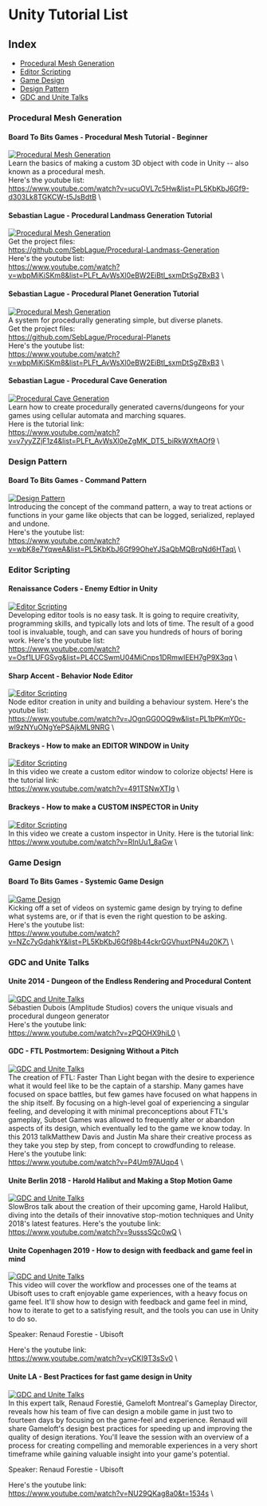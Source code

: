 # Unity Tutorial List

## Index

* [Procedural Mesh Generation](#procedural-mesh-generation)
* [Editor Scripting](#editor-scripting)
* [Game Design](#game-design)
* [Design Pattern](#design-pattern)
* [GDC and Unite Talks](#gdc-and-unite-talks)

### Procedural Mesh Generation

#### Board To Bits Games - Procedural Mesh Tutorial - Beginner
[![Procedural Mesh Generation](https://img.youtube.com/vi/ucuOVL7c5Hw/mqdefault.jpg)](https://www.youtube.com/watch?v=ucuOVL7c5Hw&list=PL5KbKbJ6Gf9-d303Lk8TGKCW-t5JsBdtB "Procedural Mesh Generation")\
Learn the basics of making a custom 3D object with code in Unity -- also known as a procedural mesh.\
Here's the youtube list:\
https://www.youtube.com/watch?v=ucuOVL7c5Hw&list=PL5KbKbJ6Gf9-d303Lk8TGKCW-t5JsBdtB \
<!---+++++++++++++++++++++++++++++++++++++++++++++++++++Seperator++++++++++++++++++++++++++++++++++++++++++++++++++++++++++++++-->

#### Sebastian Lague - Procedural Landmass Generation Tutorial
[![Procedural Mesh Generation](https://img.youtube.com/vi/wbpMiKiSKm8/mqdefault.jpg)](https://www.youtube.com/watch?v=wbpMiKiSKm8&list=PLFt_AvWsXl0eBW2EiBtl_sxmDtSgZBxB3 "Procedural Landmass Generation")\
Get the project files:\
https://github.com/SebLague/Procedural-Landmass-Generation \
Here's the youtube list:\
https://www.youtube.com/watch?v=wbpMiKiSKm8&list=PLFt_AvWsXl0eBW2EiBtl_sxmDtSgZBxB3 \
<!---+++++++++++++++++++++++++++++++++++++++++++++++++++Seperator++++++++++++++++++++++++++++++++++++++++++++++++++++++++++++++-->

#### Sebastian Lague - Procedural Planet Generation Tutorial
[![Procedural Mesh Generation](https://img.youtube.com/vi/QN39W020LqU/mqdefault.jpg)](https://www.youtube.com/watch?v=QN39W020LqU&list=PLFt_AvWsXl0cONs3T0By4puYy6GM22ko8 "Procedural Planet Generation")\
A system for procedurally generating simple, but diverse planets.\
Get the project files:\
https://github.com/SebLague/Procedural-Planets \
Here's the youtube list:\
https://www.youtube.com/watch?v=wbpMiKiSKm8&list=PLFt_AvWsXl0eBW2EiBtl_sxmDtSgZBxB3 \
<!---+++++++++++++++++++++++++++++++++++++++++++++++++++Seperator++++++++++++++++++++++++++++++++++++++++++++++++++++++++++++++-->

#### Sebastian Lague - Procedural Cave Generation 
[![Procedural Cave Generation](https://img.youtube.com/vi/v7yyZZjF1z4/mqdefault.jpg)](https://www.youtube.com/watch?v=v7yyZZjF1z4&list=PLFt_AvWsXl0eZgMK_DT5_biRkWXftAOf9 "Procedural Cave Generation")\
Learn how to create procedurally generated caverns/dungeons for your games using cellular automata and marching squares.\
Here is the tutorial link:\
https://www.youtube.com/watch?v=v7yyZZjF1z4&list=PLFt_AvWsXl0eZgMK_DT5_biRkWXftAOf9 \
<!---+++++++++++++++++++++++++++++++++++++++++++++++++++Seperator++++++++++++++++++++++++++++++++++++++++++++++++++++++++++++++-->



### Design Pattern
#### Board To Bits Games - Command Pattern
[![Design Pattern](https://img.youtube.com/vi/wbK8e7YqweA/mqdefault.jpg)](https://www.youtube.com/watch?v=wbK8e7YqweA&list=PL5KbKbJ6Gf99OheYJSaQbMQBrqNd6HTaq "Command Pattern")\
Introducing the concept of the command pattern, a way to treat actions or functions in your game like objects that can be logged, serialized, replayed and undone.\
Here's the youtube list:\
https://www.youtube.com/watch?v=wbK8e7YqweA&list=PL5KbKbJ6Gf99OheYJSaQbMQBrqNd6HTaq\ \
<!---+++++++++++++++++++++++++++++++++++++++++++++++++++Seperator++++++++++++++++++++++++++++++++++++++++++++++++++++++++++++++-->



### Editor Scripting
#### Renaissance Coders - Enemy Edtior in Unity
[![Editor Scripting](https://img.youtube.com/vi/Osf1LUFGSvg/mqdefault.jpg)](https://www.youtube.com/watch?v=Osf1LUFGSvg&list=PL5KbKbJ6Gf99OheYJSaQbMQBrqNd6HTaq "Enemy Edtior in Unity")\
Developing editor tools is no easy task. It is going to require creativity, programming skills, and typically lots and lots of time. The result of a good tool is invaluable, tough, and can save you hundreds of hours of boring work.
Here's the youtube list:\
https://www.youtube.com/watch?v=Osf1LUFGSvg&list=PL4CCSwmU04MiCnps1DRmwIEEH7gP9X3qq \
<!---+++++++++++++++++++++++++++++++++++++++++++++++++++Seperator++++++++++++++++++++++++++++++++++++++++++++++++++++++++++++++-->

#### Sharp Accent - Behavior Node Editor
[![Editor Scripting](https://img.youtube.com/vi/JOgnGG0OQ9w/mqdefault.jpg)](https://www.youtube.com/watch?v=JOgnGG0OQ9w&list=PL5KbKbJ6Gf99OheYJSaQbMQBrqNd6HTaq "Behavior Node Editor")\
Node editor creation in unity and building a behaviour system. 
Here's the youtube list:\
https://www.youtube.com/watch?v=JOgnGG0OQ9w&list=PL1bPKmY0c-wl9zNYuONgYePSAjkML9NRG \
<!---+++++++++++++++++++++++++++++++++++++++++++++++++++Seperator++++++++++++++++++++++++++++++++++++++++++++++++++++++++++++++-->

#### Brackeys - How to make an EDITOR WINDOW in Unity
[![Editor Scripting](https://img.youtube.com/vi/491TSNwXTIg/mqdefault.jpg)](https://www.youtube.com/watch?v=491TSNwXTIg "How to make an EDITOR WINDOW in Unity")\
In this video we create a custom editor window to colorize objects!
Here is the tutorial link:\
https://www.youtube.com/watch?v=491TSNwXTIg \
<!---+++++++++++++++++++++++++++++++++++++++++++++++++++Seperator++++++++++++++++++++++++++++++++++++++++++++++++++++++++++++++-->

#### Brackeys - How to make a CUSTOM INSPECTOR in Unity
[![Editor Scripting](https://img.youtube.com/vi/RInUu1_8aGw/mqdefault.jpg)](https://www.youtube.com/watch?v=RInUu1_8aGw "How to make a CUSTOM INSPECTOR in Unity")\
In this video we create a custom inspector in Unity.
Here is the tutorial link:\
https://www.youtube.com/watch?v=RInUu1_8aGw \
<!---+++++++++++++++++++++++++++++++++++++++++++++++++++Seperator++++++++++++++++++++++++++++++++++++++++++++++++++++++++++++++-->



### Game Design
#### Board To Bits Games - Systemic Game Design
[![Game Design](https://img.youtube.com/vi/NZc7yGdahkY/mqdefault.jpg)](https://www.youtube.com/watch?v=NZc7yGdahkY&list=PL5KbKbJ6Gf98b44ckrGGVhuxtPN4u20K7 "Systemic Game Design")\
Kicking off a set of videos on systemic game design by trying to define what systems are, or if that is even the right question to be asking.\
Here's the youtube list:\
https://www.youtube.com/watch?v=NZc7yGdahkY&list=PL5KbKbJ6Gf98b44ckrGGVhuxtPN4u20K7\ \
<!---+++++++++++++++++++++++++++++++++++++++++++++++++++Seperator++++++++++++++++++++++++++++++++++++++++++++++++++++++++++++++-->



### GDC and Unite Talks
#### Unite 2014 - Dungeon of the Endless Rendering and Procedural Content
[![GDC and Unite Talks](https://img.youtube.com/vi/zPQOHX9hiL0/mqdefault.jpg)](https://www.youtube.com/watch?v=zPQOHX9hiL0 "Dungeon of the Endless Rendering and Procedural Content")\
Sébastien Dubois (Amplitude Studios) covers the unique visuals and procedural dungeon generator \
Here's the youtube link:\
https://www.youtube.com/watch?v=zPQOHX9hiL0 \
<!---+++++++++++++++++++++++++++++++++++++++++++++++++++Seperator++++++++++++++++++++++++++++++++++++++++++++++++++++++++++++++-->

#### GDC - FTL Postmortem: Designing Without a Pitch
[![GDC and Unite Talks](https://img.youtube.com/vi/P4Um97AUqp4/mqdefault.jpg)](https://www.youtube.com/watch?v=P4Um97AUqp4 "FTL Postmortem: Designing Without a Pitch")\
The creation of FTL: Faster Than Light began with the desire to experience what it would feel like to be the captain of a starship. Many games have focused on space battles, but few games have focused on what happens in the ship itself. By focusing on a high-level goal of experiencing a singular feeling, and developing it with minimal preconceptions about FTL's gameplay, Subset Games was allowed to frequently alter or abandon aspects of its design, which eventually led to the game we know today. In this 2013 talkMatthew Davis and Justin Ma share their creative process as they take you step by step, from concept to crowdfunding to release. \
Here's the youtube link:\
https://www.youtube.com/watch?v=P4Um97AUqp4 \
<!---+++++++++++++++++++++++++++++++++++++++++++++++++++Seperator++++++++++++++++++++++++++++++++++++++++++++++++++++++++++++++-->

#### Unite Berlin 2018 - Harold Halibut and Making a Stop Motion Game
[![GDC and Unite Talks](https://img.youtube.com/vi/9usssSQc0wQ/mqdefault.jpg)](https://www.youtube.com/watch?v=9usssSQc0wQ "Harold Halibut and Making a Stop Motion Game")\
SlowBros talk about the creation of their upcoming game, Harold Halibut, diving into the details of their innovative stop-motion techniques and Unity 2018's latest features.
Here's the youtube link:\
https://www.youtube.com/watch?v=9usssSQc0wQ \
<!---+++++++++++++++++++++++++++++++++++++++++++++++++++Seperator++++++++++++++++++++++++++++++++++++++++++++++++++++++++++++++-->

#### Unite Copenhagen 2019 - How to design with feedback and game feel in mind
[![GDC and Unite Talks](https://img.youtube.com/vi/yCKI9T3sSv0/mqdefault.jpg)](https://www.youtube.com/watch?v=yCKI9T3sSv0  "How to design with feedback and game feel in mind")\
This video will cover the workflow and processes one of the teams at Ubisoft uses to craft enjoyable game experiences, with a heavy focus on game feel. It'll show how to design with feedback and game feel in mind, how to iterate to get to a satisfying result, and the tools you can use in Unity to do so.

Speaker: Renaud Forestie - Ubisoft

Here's the youtube link:\
https://www.youtube.com/watch?v=yCKI9T3sSv0 \
<!---+++++++++++++++++++++++++++++++++++++++++++++++++++Seperator++++++++++++++++++++++++++++++++++++++++++++++++++++++++++++++-->

#### Unite LA - Best Practices for fast game design in Unity 
[![GDC and Unite Talks](https://img.youtube.com/vi/NU29QKag8a0/mqdefault.jpg)](https://www.youtube.com/watch?v=NU29QKag8a0&t=1534s  "How to design with feedback and game feel in mind")\
In this expert talk, Renaud Forestié, Gameloft Montreal's Gameplay Director, reveals how his team of five can design a mobile game in just two to fourteen days by focusing on the game-feel and experience. Renaud will share Gameloft's design best practices for speeding up and improving the quality of design iterations. You'll leave the session with an overview of a process for creating compelling and memorable experiences in a very short timeframe while gaining valuable insight into your game's potential.

Speaker: Renaud Forestie - Ubisoft

Here's the youtube link:\
https://www.youtube.com/watch?v=NU29QKag8a0&t=1534s \

